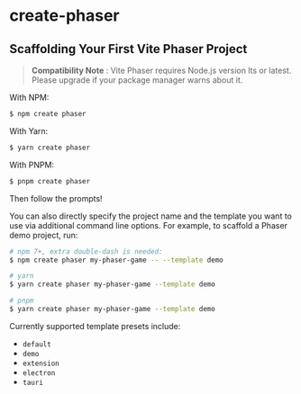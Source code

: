 # create-phaser

## Scaffolding Your First Vite Phaser Project

> **Compatibility Note** : Vite Phaser requires Node.js version lts or latest. Please upgrade if your package manager warns about it.

With NPM:

```bash
$ npm create phaser
```

With Yarn:

```bash
$ yarn create phaser
```

With PNPM:

```bash
$ pnpm create phaser
```

Then follow the prompts!

You can also directly specify the project name and the template you want to use via additional command line options. For example, to scaffold a Phaser demo project, run:

```bash
# npm 7+, extra double-dash is needed:
$ npm create phaser my-phaser-game -- --template demo

# yarn
$ yarn create phaser my-phaser-game --template demo

# pnpm
$ yarn create phaser my-phaser-game --template demo
```

Currently supported template presets include:

- `default`
- `demo`
- `extension`
- `electron`
- `tauri`
